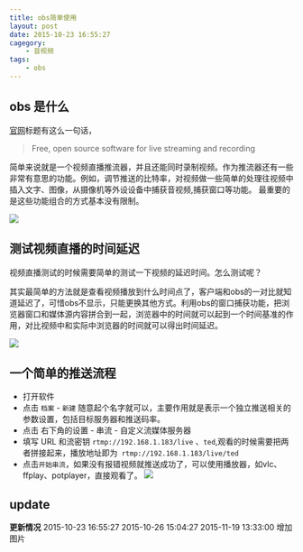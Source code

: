 ```yaml
---
title: obs简单使用
layout: post
date: 2015-10-23 16:55:27
cagegory:
    - 音视频
tags:
    - obs
---
```



## obs 是什么

[官网](https://obsproject.com/)标题有这么一句话，

> Free, open source software for live streaming and recording

简单来说就是一个视频直播推流器，并且还能同时录制视频。作为推流器还有一些非常有意思的功能。例如，调节推送的比特率，对视频做一些简单的处理往视频中插入文字、图像，从摄像机等外设设备中捕获音视频,捕获窗口等功能。 最重要的是这些功能组合的方式基本没有限制。

![](/imgs/obs-use.png)

## 测试视频直播的时间延迟

视频直播测试的时候需要简单的测试一下视频的延迟时间。怎么测试呢？

其实最简单的方法就是查看视频播放到什么时间点了，客户端和obs的一对比就知道延迟了，可惜obs不显示，只能更换其他方式。利用obs的窗口捕获功能，把浏览器窗口和媒体源内容拼合到一起，浏览器中的时间就可以起到一个时间基准的作用，对比视频中和实际中浏览器的时间就可以得出时间延迟。

![](/imgs/obs-1.png)

## 一个简单的推送流程
- 打开软件
- 点击 `档案` - `新建`  随意起个名字就可以，主要作用就是表示一个独立推送相关的参数设置，包括目标服务器和推送码率。
- 点击 右下角的设置 - 串流 - 自定义流媒体服务器 
- 填写 URL 和流密钥 `rtmp://192.168.1.183/live` 、`ted`,观看的时候需要把两者拼接起来，播放地址即为` rtmp://192.168.1.183/live/ted`
- 点击`开始串流`，如果没有报错视频就推送成功了，可以使用播放器，如vlc、ffplay、potplayer，直接观看了。
![][obs-use]




## update

**更新情况**
2015-10-23 16:55:27
2015-10-26 15:04:27
2015-11-19 13:33:00  增加图片


[obs-use]: https://raw.githubusercontent.com/noname007/assets/master/obs-use.gif
